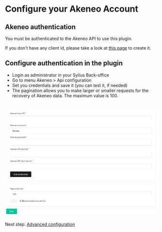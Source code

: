 # Configure your Akeneo Account

## Akeneo authentication

You must be authenticated to the Akeneo API to use this plugin.

If you don't have any client id, please take a look at [this page](https://api.akeneo.com/documentation/authentication.html#client-idsecret-generation) to create it.

## Configure authentication in the plugin

* Login as administrator in your Sylius Back-office
* Go to menu Akeneo > Api configuration
* Set you credentials and save it (you can test it, if needed)
* The pagination allows you to make larger or smaller requests for the recovery of Akeneo data. The maximum value is 100.

![Api Configuration](media/api_configuration.png)
---

Next step: [Advanced configuration](CONFIGURE_DETAIL.md)
